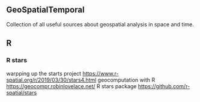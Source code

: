 ## GeoSpatialTemporal
Collection of all useful sources about geospatial analysis in space and time. 
## R
### R stars 
warpping up the starts project https://www.r-spatial.org/r/2019/03/30/stars4.html
geocomputation with R https://geocompr.robinlovelace.net/
R stars package https://github.com/r-spatial/stars

